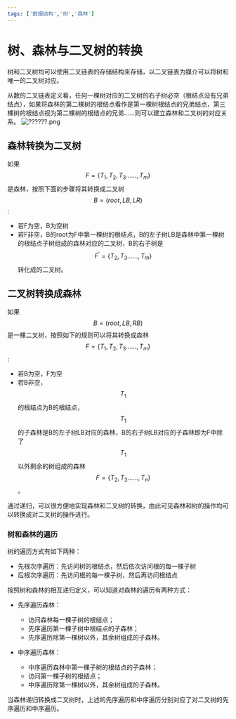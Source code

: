```yaml
---
tags: ['数据结构','树','森林']
---
```


# 树、森林与二叉树的转换

树和二叉树均可以使用二叉链表的存储结构来存储，以二叉链表为媒介可以将树和唯一的二叉树对应。

从数的二叉链表定义看，任何一棵树对应的二叉树的右子树必空（根结点没有兄弟结点），如果将森林的第二棵树的根结点看作是第一棵树根结点的兄弟结点，第三棵树的根结点视为第二棵树的根结点的兄弟......则可以建立森林和二叉树的对应关系。
![??????.png](https://i.loli.net/2020/07/28/5M8bXDRhuL3qfcV.png)

## 森林转换为二叉树

如果 $$F = \left \{ T_{1}, T_{2}, T_{3} ......, T_{m}\right \}$$ 是森林，按照下面的步骤将其转换成二叉树 $$B=\left ( root, LB, LR\right )$$ :

- 若F为空，B为空树
- 若F非空，B的root为F中第一棵树的根结点，B的左子树LB是森林中第一棵树的根结点子树组成的森林对应的二叉树，B的右子树是 $$F^{'}=\left \{ T_{2}, T_{3}......, T_{m}\right \}$$ 转化成的二叉树。

## 二叉树转换成森林

如果 $$B=\left(root, LB, RB\right)$$ 是一棵二叉树，按照如下的规则可以将其转换成森林 $$F=\left \{T_{1},T_{2},T_{3}......,T_{m}\right \}$$ :

- 若B为空，F为空
- 若B非空， $$T_{1}$$ 的根结点为B的根结点， $$T_{1}$$ 的子森林是B的左子树LB对应的森林，B的右子树LB对应的子森林即为F中除了 $$T_{1}$$ 以外剩余的树组成的森林 $$F=\left \{ T_{2}, T_{3} ......, T_{n}\right \}$$ 。

通过递归，可以很方便地实现森林和二叉树的转换，由此可见森林和树的操作均可以转换成对二叉树的操作进行。

### 树和森林的遍历

树的遍历方式有如下两种：

- 先根次序遍历：先访问树的根结点，然后依次访问根的每一棵子树
- 后根次序遍历：先访问根的每一棵子树，然后再访问根结点

按照树和森林的相互递归定义，可以知道对森林的遍历有两种方式：

- 先序遍历森林：
  - 访问森林每一棵子树的根结点；
  - 先序遍历第一棵子树中根结点的子森林；
  - 先序遍历除第一棵树以外，其余树组成的子森林。

- 中序遍历森林：
  - 中序遍历森林中第一棵子树的根结点的子森林；
  - 访问第一棵子树的根结点；
  - 中序遍历除第一棵树以外，其余树组成的子森林。

当森林递归转换成二叉树时，上述的先序遍历和中序遍历分别对应了对二叉树的先序遍历和中序遍历。
